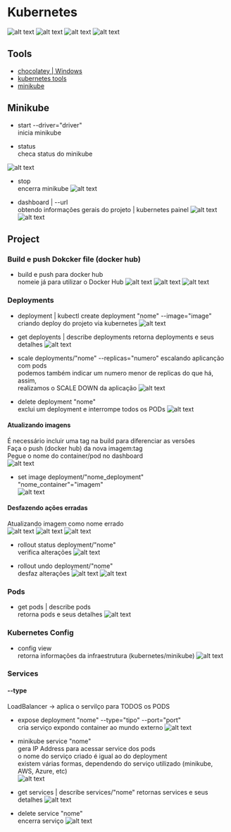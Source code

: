 # Kubernetes

![alt text](asset/image.png)
![alt text](asset/image-1.png)
![alt text](asset/image-2.png)
![alt text](asset/image-14.png)

## Tools

- [chocolatey | Windows](https://chocolatey.org/)
- [kubernetes tools](https://kubernetes.io/docs/tasks/tools/)
- [minikube](https://minikube.sigs.k8s.io/docs/start/?arch=%2Fwindows%2Fx86-64%2Fstable%2F.exe+download)

## Minikube

- start --driver="driver"  
inicia minikube

- status  
checa status do minikube  

![alt text](asset/image-3.png)

- stop  
encerra minikube
![alt text](asset/image-4.png)

- dashboard | --url  
obtendo informações gerais do projeto | kubernetes painel
![alt text](asset/image-5.png)
![alt text](asset/image-6.png)

## Project

### Build e push Dokcker file (docker hub)

- build e push para docker hub  
nomeie já para utilizar o Docker Hub
![alt text](asset/image-7.png)
![alt text](asset/image-8.png)
![alt text](asset/image-9.png)

### Deployments

- deployment | kubectl create deployment "nome" --image="image"  
criando deploy do projeto via kubernetes
![alt text](asset/image-10.png)

- get deployents | describe deployments
retorna deployments e seus detalhes
![alt text](asset/image-11.png)

- scale deployments/"nome" --replicas="numero"
escalando aplicanção com pods  
podemos também indicar um numero menor de replicas do que há, assim,  
realizamos o SCALE DOWN da aplicação
![alt text](asset/image-18.png)

- delete deployment "nome"  
exclui um deployment e interrompe todos os PODs
![alt text](asset/image-29.png)

#### Atualizando imagens

É necessário incluir uma tag na build para diferenciar as versões  
Faça o push (docker hub) da nova imagem:tag  
Pegue o nome do container/pod no dashboard  
![alt text](asset/image-20.png)

- set image deployment/"nome_deployment" "nome_container"="imagem"  
![alt text](asset/image-21.png)

#### Desfazendo ações erradas

Atualizando imagem como nome errado  
![alt text](asset/image-22.png)
![alt text](asset/image-23.png)
![alt text](asset/image-25.png)

- rollout status deployment/"nome"  
verifica alterações
![alt text](asset/image-24.png)

- rollout undo deployment/"nome"  
desfaz alterações
![alt text](asset/image-26.png)
![alt text](asset/image-27.png)

### Pods

- get pods | describe pods  
retorna pods e seus detalhes
![alt text](asset/image-12.png)

### Kubernetes Config

- config view  
retorna informações da infraestrutura (kubernetes/minikube)
![alt text](asset/image-13.png)

### Services

#### --type

LoadBalancer -> aplica o servilço para TODOS os PODS  

- expose deployment "nome" --type="tipo" --port="port"  
cria serviço expondo container ao mundo externo
![alt text](asset/image-15.png)

- minikube service "nome"  
gera IP Address para acessar service dos pods  
o nome do serviço criado é igual ao do deployment  
existem várias formas, dependendo do serviço utilizado (minikube, AWS, Azure, etc)  
![alt text](asset/image-16.png)

- get services | describe services/"nome"
retornas services e seus detalhes
![alt text](asset/image-17.png)

- delete service "nome"  
encerra serviço
![alt text](asset/image-28.png)
